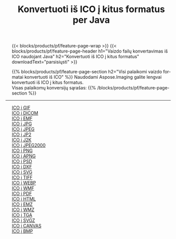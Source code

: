 ﻿---
title: Konvertuoti iš ICO į kitus formatus per Java 
weight: 3920
url: /lt/java/conversion/from/ico 
lang: lt
langdirlevel: 2
locales: zh-hans,ja,it,ru,de,es,fr,nl,id,lt,pl,pt,vi,tr,ko,zh-hant,ar,hi,th,sv,cs,uk,he
description: Naudodami Aspose.Imaging galite lengvai konvertuoti iš ICO į kitus formatus
---

{{< blocks/products/pf/feature-page-wrap >}}
{{< blocks/products/pf/feature-page-header h1="Vaizdo failų konvertavimas iš ICO naudojant Java" h2="Konvertuoti iš ICO į kitus formatus" downloadText="parsisiųsti" >}}


{{% blocks/products/pf/feature-page-section  h2="Visi palaikomi vaizdo formatai konvertuoti iš ICO" %}}
Naudodami Aspose.Imaging galite lengvai konvertuoti iš ICO į kitus formatus.
<br/>
Visas palaikomų konversijų sąrašas:
{{% /blocks/products/pf/feature-page-section %}}
<div class="container-fluid productfamilypage bg-gray">
    <div class="convertypes bg-gray agp-content section">
        <div class="container">
		<hr style="margin-left:-20px;"/>
		<div class="row other-converters">
		    <div class='col-md-2 other-converter remove-lp remove-rp'><a href="/imaging/lt/java/conversion/ico-to-gif" >ICO į GIF</a></div><div class='col-md-2 other-converter remove-lp remove-rp'><a href="/imaging/lt/java/conversion/ico-to-dicom" >ICO į DICOM</a></div><div class='col-md-2 other-converter remove-lp remove-rp'><a href="/imaging/lt/java/conversion/ico-to-emf" >ICO į EMF</a></div><div class='col-md-2 other-converter remove-lp remove-rp'><a href="/imaging/lt/java/conversion/ico-to-jpg" >ICO į JPG</a></div><div class='col-md-2 other-converter remove-lp remove-rp'><a href="/imaging/lt/java/conversion/ico-to-jpeg" >ICO į JPEG</a></div><div class='col-md-2 other-converter remove-lp remove-rp'><a href="/imaging/lt/java/conversion/ico-to-jp2" >ICO į JP2</a></div><div class='col-md-2 other-converter remove-lp remove-rp'><a href="/imaging/lt/java/conversion/ico-to-j2k" >ICO į J2K</a></div><div class='col-md-2 other-converter remove-lp remove-rp'><a href="/imaging/lt/java/conversion/ico-to-jpeg2000" >ICO į JPEG2000</a></div><div class='col-md-2 other-converter remove-lp remove-rp'><a href="/imaging/lt/java/conversion/ico-to-png" >ICO į PNG</a></div><div class='col-md-2 other-converter remove-lp remove-rp'><a href="/imaging/lt/java/conversion/ico-to-apng" >ICO į APNG</a></div><div class='col-md-2 other-converter remove-lp remove-rp'><a href="/imaging/lt/java/conversion/ico-to-psd" >ICO į PSD</a></div><div class='col-md-2 other-converter remove-lp remove-rp'><a href="/imaging/lt/java/conversion/ico-to-dxf" >ICO į DXF</a></div><div class='col-md-2 other-converter remove-lp remove-rp'><a href="/imaging/lt/java/conversion/ico-to-svg" >ICO į SVG</a></div><div class='col-md-2 other-converter remove-lp remove-rp'><a href="/imaging/lt/java/conversion/ico-to-tiff" >ICO į TIFF</a></div><div class='col-md-2 other-converter remove-lp remove-rp'><a href="/imaging/lt/java/conversion/ico-to-webp" >ICO į WEBP</a></div><div class='col-md-2 other-converter remove-lp remove-rp'><a href="/imaging/lt/java/conversion/ico-to-wmf" >ICO į WMF</a></div><div class='col-md-2 other-converter remove-lp remove-rp'><a href="/imaging/lt/java/conversion/ico-to-pdf" >ICO į PDF</a></div><div class='col-md-2 other-converter remove-lp remove-rp'><a href="/imaging/lt/java/conversion/ico-to-html" >ICO į HTML</a></div><div class='col-md-2 other-converter remove-lp remove-rp'><a href="/imaging/lt/java/conversion/ico-to-emz" >ICO į EMZ</a></div><div class='col-md-2 other-converter remove-lp remove-rp'><a href="/imaging/lt/java/conversion/ico-to-wmz" >ICO į WMZ</a></div><div class='col-md-2 other-converter remove-lp remove-rp'><a href="/imaging/lt/java/conversion/ico-to-tga" >ICO į TGA</a></div><div class='col-md-2 other-converter remove-lp remove-rp'><a href="/imaging/lt/java/conversion/ico-to-svgz" >ICO į SVGZ</a></div><div class='col-md-2 other-converter remove-lp remove-rp'><a href="/imaging/lt/java/conversion/ico-to-canvas" >ICO į CANVAS</a></div><div class='col-md-2 other-converter remove-lp remove-rp'><a href="/imaging/lt/java/conversion/ico-to-bmp" >ICO į BMP</a></div>
                </div>
        </div>
    </div>
</div>
<br/>

